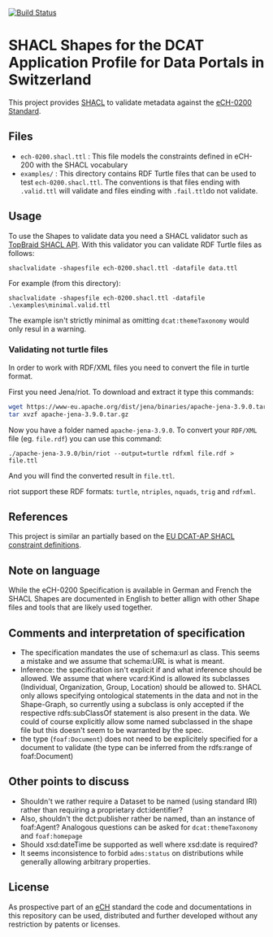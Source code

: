 [![Build Status](https://travis-ci.org/factsmission/dcat-ap-ch-shacl.svg?branch=master)](https://travis-ci.org/factsmission/dcat-ap-ch-shacl)

# SHACL Shapes for the DCAT Application Profile for Data Portals in Switzerland

This project provides [SHACL](https://www.w3.org/TR/shacl/) to validate metadata against the [eCH-0200 Standard](https://www.ech.ch/vechweb/page?p=dossier&documentNumber=eCH-0200&documentVersion=1.0).

## Files

 * `ech-0200.shacl.ttl` : This file models the constraints defined in eCH-200 with the SHACL vocabulary
 * `examples/` : This directory contains RDF Turtle files that can be used to test `ech-0200.shacl.ttl`. The conventions is that files ending with `.valid.ttl` will validate and files einding with `.fail.ttl`do not validate.

## Usage

To use the Shapes to validate data you need a SHACL validator such as [TopBraid SHACL API](https://github.com/TopQuadrant/shacl). With this validator you can validate RDF Turtle files as follows:

    shaclvalidate -shapesfile ech-0200.shacl.ttl -datafile data.ttl

For example (from this directory):

    shaclvalidate -shapesfile ech-0200.shacl.ttl -datafile .\examples\minimal.valid.ttl

The example isn't strictly minimal as omitting `dcat:themeTaxonomy` would only resul in a warning.

### Validating not turtle files

In order to work with RDF/XML files you need to convert the file in turtle format.

First you need Jena/riot. To download and extract it type this commands:

```BASH
wget https://www-eu.apache.org/dist/jena/binaries/apache-jena-3.9.0.tar.gz
tar xvzf apache-jena-3.9.0.tar.gz
```

Now you have a folder named `apache-jena-3.9.0`. To convert your `RDF/XML` file (eg. `file.rdf`) you can use this command:

```
./apache-jena-3.9.0/bin/riot --output=turtle rdfxml file.rdf > file.ttl
```

And you will find the converted result in `file.ttl`.

riot support these RDF formats: `turtle`, `ntriples`, `nquads`, `trig` and `rdfxml`.


## References

This project is similar an partially based on the [EU DCAT-AP SHACL constraint definitions](https://github.com/SEMICeu/dcat-ap_shacl).

## Note on language

While the eCH-0200 Specification is available in German and French the SHACL Shapes are documented in English to better allign with other Shape files and tools that are likely used together.

## Comments and interpretation of specification

 * The specification mandates the use of schema:url as class. This seems a mistake and we assume that schema:URL is what is meant.
 * Inference: the specification isn't explicit if and what inference should be allowed. We assume that where vcard:Kind is allowed its subclasses (Individual, Organization, Group, Location) should be allowed to. SHACL only allows specifying ontological statements in the data and not in the Shape-Graph, so currently using a subclass is only accepted if the respective rdfs:subClassOf statement is also present in the data. We could of course explicitly allow some named subclassed in the shape file but this doesn't seem to be warranted by the spec.
 * the type (`foaf:Document`) does not need to be explicitely specified for a document to validate (the type can be inferred from the rdfs:range of foaf:Document)

 ## Other points to discuss
 * Shouldn't we rather require a Dataset to be named (using standard IRI) rather than requiring a proprietary dct:identifier?
 * Also, shouldn't the dct:publisher rather be named, than an instance of foaf:Agent? Analogous questions can be asked for `dcat:themeTaxonomy` and `foaf:homepage`
 * Should xsd:dateTime be supported as well where xsd:date is required?
 * It seems inconsistence to forbid `adms:status` on distributions while generally allowing arbitrary properties.

## License

As prospective part of an [eCH](https://www.ech.ch/) standard the code and documentations in this repository can be used, distributed and further developed without any restriction by patents or licenses.

